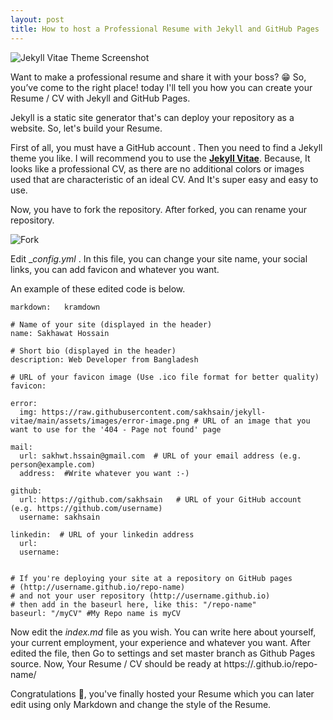 ```yaml
---
layout: post
title: How to host a Professional Resume with Jekyll and GitHub Pages
---
```


![Jekyll Vitae Theme Screenshot](https://raw.githubusercontent.com/sakhsain/jekyll-vitae/main/assets/images/jekyll-vitae-theme-screenshot.png "Jekyll Vitae Theme Screenshot")

Want to make a professional resume and share it with your boss? 😁 So, you’ve come to the right place! today I'll tell you how you can create your Resume / CV with Jekyll and GitHub Pages.

Jekyll is a static site generator that's can deploy your repository as a website. So, let's build your Resume.

First of all, you must have a GitHub account . Then you need to find a Jekyll theme you like. I will recommend you to use the <a href="https://github.com/sakhsain/jekyll-vitae">**Jekyll Vitae**</a>. Because, It looks like a professional CV, as there are no additional colors or images used that are characteristic of an ideal CV. And It's super easy and easy to use.

Now, you have to fork the repository. After forked,  you can rename your repository.


![Fork](https://raw.githubusercontent.com/sakhsain/jekyll-vitae/main/assets/images/fork.png "Fork")

Edit  __config.yml_ . In this file, you can change your site name, your social links, you can add favicon and whatever you want. 

 An example of these edited code is below.

```
markdown:   kramdown

# Name of your site (displayed in the header)
name: Sakhawat Hossain 

# Short bio (displayed in the header)
description: Web Developer from Bangladesh 

# URL of your favicon image (Use .ico file format for better quality)
favicon: 

error:
  img: https://raw.githubusercontent.com/sakhsain/jekyll-vitae/main/assets/images/error-image.png # URL of an image that you want to use for the '404 - Page not found' page

mail:
  url: sakhwt.hssain@gmail.com  # URL of your email address (e.g. person@example.com)
  address:  #Write whatever you want :-)

github:
  url: https://github.com/sakhsain   # URL of your GitHub account (e.g. https://github.com/username)
  username: sakhsain 

linkedin:  # URL of your linkedin address 
  url:  
  username: 

  
# If you're deploying your site at a repository on GitHub pages
# (http://username.github.io/repo-name)
# and not your user repository (http://username.github.io)
# then add in the baseurl here, like this: "/repo-name"
baseurl: "/myCV" #My Repo name is myCV
```

Now edit the _index.md_ file as you wish. You can write here about yourself, your current employment, your experience and whatever you want. After edited the file, then Go to settings and set master branch as Github Pages source. Now, Your Resume / CV should be ready at https://<username>.github.io/repo-name/

Congratulations 🎉, you've finally hosted your Resume which you can later edit using only Markdown and change the style of the Resume.
